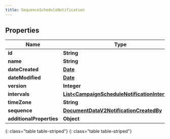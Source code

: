 ```yaml
---
title: SequenceScheduleNotification
---
```


## Properties

| Name | Type | Description | Notes |
| ------------ | ------------- | ------------- | ------------- |
| **id** | **String** |  |  [optional] |
| **name** | **String** |  |  [optional] |
| **dateCreated** | [**Date**](Date.html) |  |  [optional] |
| **dateModified** | [**Date**](Date.html) |  |  [optional] |
| **version** | **Integer** |  |  [optional] |
| **intervals** | [**List&lt;CampaignScheduleNotificationIntervals&gt;**](CampaignScheduleNotificationIntervals.html) |  |  [optional] |
| **timeZone** | **String** |  |  [optional] |
| **sequence** | [**DocumentDataV2NotificationCreatedBy**](DocumentDataV2NotificationCreatedBy.html) |  |  [optional] |
| **additionalProperties** | **Object** |  |  [optional] |
{: class="table table-striped"}
{: class="table table-striped"}


